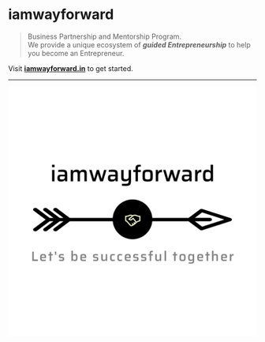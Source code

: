 # iamwayforward

> Business Partnership and Mentorship Program.  
We provide a unique ecosystem of ***guided Entrepreneurship*** to help you become an Entrepreneur.

Visit [**iamwayforward.in**](https://iamwayforward.in) to get started.

----

![iamwayforward business mentorship and enterpreneurship logo](src/iamwayforward_logo_transparent.png)
